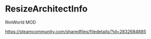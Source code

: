# ResizeArchitectInfo
RimWorld MOD

https://steamcommunity.com/sharedfiles/filedetails/?id=2832684885
